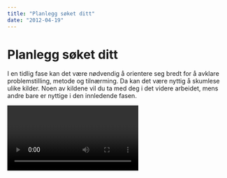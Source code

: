 ```yaml
---
title: "Planlegg søket ditt"
date: "2012-04-19"
---
```


# Planlegg søket ditt 

I en tidlig fase kan det være nødvendig å orientere seg bredt for å avklare problemstilling, metode og tilnærming. Da kan det være nyttig å skumlese ulike kilder. Noen av kildene vil du ta med deg i det videre arbeidet, mens andre bare er nyttige i den innledende fasen.

<Video id="KFbQV7If_ZY" />

## Finn bakgrunnsinformasjon

*	Generelle oppslagsverk som Wikipedia og _Store norske leksikon_ dekker et vidt spekter av emner og gir pekere til mer dyptgående kilder.
*	Fagspesifikke oppslagsverk (for eksempel _International Encyclopedia of the Social & Behavioral Sciences_) gir grundige innføringer. Forfatterne er eksperter på sine felt og har kartlagt den sentrale litteraturen i oversiktsartikler.
*	Lærebøker fra pensum- og ressurslister gir innføring i og henvisninger til kilder som går mer i dybden.
*	Gjennom nyhetsarkivet Atekst og Nasjonalbibliotekets digitale avistjeneste får du tilgang til den norske samfunnsdebatten. Begge arkivene er tilgjengelige i de fleste bibliotek i Norge.
*	Offentlig informasjon, som utredninger, stortingsmeldinger og statistikk, ligger lett tilgjengelig på nettet, se for eksempel www.regjeringen.no, Statistisk sentralbyrå,  Verdensbanken og OECD.


## Finn faglitteratur

Når du har lest deg opp på emnet, og problemstillingen begynner å ta form, kreves det informasjon som går mer i dybden. Sensor og faglærer forventer at du bruker vitenskapelige kilder som grunnlag for oppgaven. I tillegg til fagbøker, er artikler i tidsskrifter med fagfellevurdering den viktigste inngangen til vitenskapelige tekster. At et tidsskrift er fagfellevurdert (engelsk: _peer reviewed_) vil si at artiklene blir vurdert og godkjent av andre forskere før publisering.

## Valg av databaser

Gjennom bibliotekenes nettsider (UiO, UiB, HVL, NHH) får du tilgang til databaser som dekker et bredt spekter av fagområder. En database er et elektronisk arkiv som inneholder ulike typer kilder. Noen databaser er tverrfaglige, mens andre dekker avgrensede fagområder. De fagspesifikke databasene gir bedre dekning av litteraturen på fagområdet enn de mer generelle databasene.

Gjør deg kjent med de databasene som er aktuelle for ditt emne. Husk at ingen databaser dekker alt; de overlapper og utfyller hverandre. Derfor er det viktig å bruke flere databaser for å få oversikt.
Nedenfor finner du et utvalg tverrfaglige databaser som kan være et godt utgangspunkt for søk før du går videre til de fagspesifikke databasene:
*	Oria er forskningsbibliotekenes søkeverktøy. Her finner du blant annet fagbøker, masteroppgaver, avhandlinger og tidsskriftsartikler.
*	Google Scholar er den akademiske versjonen av Google. Den søker etter vitenskapelig litteratur fra anerkjente forlag og forskningsdatabaser.
*	Artikkelbasen Norart gir oversikt over norske og et utvalg nordiske tidsskriftsartikler. Basen dekker både populærvitenskapelige og vitenskapelige tidsskrifter, så her må du selv foreta en kritisk vurdering.
*	Idunn dekker tidsskrifter som er utgitt på Universitetsforlaget. Tilgjengelig i de fleste bibliotek i Norge.
*	Publiseringsarkivet NORA og databasen Cristin gir deg oversikt over forskningsaktiviteten i helse- og instituttsektoren og universitets- og høgskolesektoren. Cristin inneholder også publiserte masteroppgaver og doktoravhandlinger. 


::: tip Tips 
For å unngå tilfeldig og usystematisk leting etter litteratur, kan det være lurt å sette opp en plan for søket. Det kan spare tid og sikre at alle viktige elementer i problemstillingen blir tatt med. Beskriv hvilke søkeord du har brukt, og hvordan disse er kombinert. 
:::


